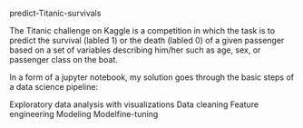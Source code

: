 predict-Titanic-survivals


The Titanic challenge on Kaggle is a competition in which the task is to predict the survival (labled 1) or the death (labled 0)  of a given passenger based on a set of variables describing him/her such as age, sex, or passenger class on the boat. 

In a form of a jupyter notebook, my solution goes through the basic steps of a data science pipeline:

Exploratory data analysis with visualizations
Data cleaning
Feature engineering
Modeling
Modelfine-tuning
